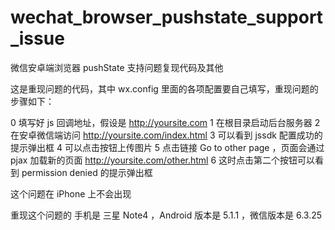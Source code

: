 # wechat_browser_pushstate_support_issue

微信安卓端浏览器 pushState 支持问题复现代码及其他

这是重现问题的代码，其中 wx.config 里面的各项配置要自己填写，重现问题的步骤如下：

0 填写好 js 回调地址，假设是 http://yoursite.com
1 在根目录启动后台服务器
2 在安卓微信端访问 http://yoursite.com/index.html
3 可以看到 jssdk 配置成功的提示弹出框
4 可以点击按钮上传图片
5 点击链接 Go to other page ，页面会通过 pjax 加载新的页面 http://yoursite.com/other.html
6 这时点击第二个按钮可以看到 permission denied 的提示弹出框

这个问题在 iPhone 上不会出现

重现这个问题的 手机是 三星 Note4 ，Android 版本是 5.1.1 ，微信版本是 6.3.25
